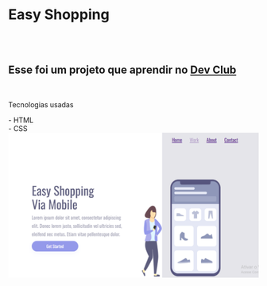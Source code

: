 <h1>Easy Shopping</h1>
<br>
<br>
<h2>Esse foi um projeto que aprendir no <a href="https://rodolfomori.com.br/DevClub">Dev Club</a></h2>
<br>
<p>Tecnologias usadas</p>
- HTML
<br>
- CSS
<br>
<img src="https://github.com/HelioBorges26/Easy-Shopping/blob/main/assets/desktop.png?raw=true"/>


